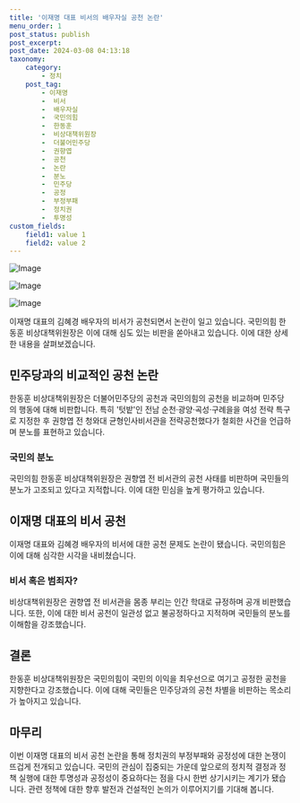 ```yaml
---
title: '이재명 대표 비서의 배우자실 공천 논란'
menu_order: 1
post_status: publish
post_excerpt: 
post_date: 2024-03-08 04:13:18
taxonomy:
    category:
        - 정치
    post_tag:
        - 이재명
        -  비서
        -  배우자실
        -  국민의힘
        -  한동훈
        -  비상대책위원장
        -  더불어민주당
        -  권향엽
        -  공천
        -  논란
        -  분노
        -  민주당
        -  공정
        -  부정부패
        -  정치권
        -  투명성
custom_fields:
    field1: value 1
    field2: value 2
---
```


![Image](https://imgnews.pstatic.net/image/087/2024/03/07/0001030395_001_20240307123101174.jpg?type=w647)

![Image](https://imgnews.pstatic.net/image/087/2024/03/07/0001030395_002_20240307123101221.jpg?type=w647)

![Image](https://imgnews.pstatic.net/image/087/2024/03/07/0001030395_003_20240307123101252.jpg?type=w647)

이재명 대표의 김혜경 배우자의 비서가 공천되면서 논란이 일고 있습니다. 국민의힘 한동훈 비상대책위원장은 이에 대해 심도 있는 비판을 쏟아내고 있습니다. 이에 대한 상세한 내용을 살펴보겠습니다.
## 민주당과의 비교적인 공천 논란
한동훈 비상대책위원장은 더불어민주당의 공천과 국민의힘의 공천을 비교하며 민주당의 행동에 대해 비판합니다. 특히 '텃밭'인 전남 순천·광양·곡성·구례을을 여성 전략 특구로 지정한 후 권향엽 전 청와대 균형인사비서관을 전략공천했다가 철회한 사건을 언급하며 분노를 표현하고 있습니다.
### 국민의 분노
국민의힘 한동훈 비상대책위원장은 권향엽 전 비서관의 공천 사태를 비판하며 국민들의 분노가 고조되고 있다고 지적합니다. 이에 대한 민심을 높게 평가하고 있습니다.
## 이재명 대표의 비서 공천
이재명 대표와 김혜경 배우자의 비서에 대한 공천 문제도 논란이 됐습니다. 국민의힘은 이에 대해 심각한 시각을 내비쳤습니다. 
### 비서 혹은 범죄자?
비상대책위원장은 권향엽 전 비서관을 몸종 부리는 인간 학대로 규정하며 공개 비판했습니다. 또한, 이에 대한 비서 공천이 일관성 없고 불공정하다고 지적하며 국민들의 분노를 이해함을 강조했습니다.
## 결론
한동훈 비상대책위원장은 국민의힘이 국민의 이익을 최우선으로 여기고 공정한 공천을 지향한다고 강조했습니다. 이에 대해 국민들은 민주당과의 공천 차별을 비판하는 목소리가 높아지고 있습니다.
## 마무리
이번 이재명 대표의 비서 공천 논란을 통해 정치권의 부정부패와 공정성에 대한 논쟁이 뜨겁게 전개되고 있습니다. 국민의 관심이 집중되는 가운데 앞으로의 정치적 결정과 정책 실행에 대한 투명성과 공정성이 중요하다는 점을 다시 한번 상기시키는 계기가 됐습니다. 관련 정책에 대한 향후 발전과 건설적인 논의가 이루어지기를 기대해 봅니다.
